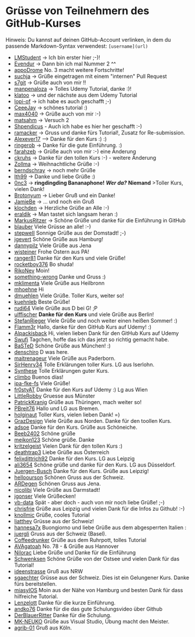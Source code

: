 
# Grüsse von Teilnehmern des GitHub-Kurses

Hinweis: Du kannst auf deinen GitHub-Account verlinken, in dem du passende Markdown-Syntax verwendest: `[username](url)`

 - [LMStudent](https://github.com/LMStudent) -> Ich bin erster hier ;-)!  
 - [Evendur](https://github.com/Evendur) -> Dann bin ich mal Nummer 2 ^^  
 - [appoDrome](https://github.com/appOdrome) No. 3 macht weitere Fortschritte!  
 - [suchja](https://github.com/suchja) -> Grüße eingetragen mit einem "internen" Pull Request  
 - [s7git](https://github.com/s7git) -> Grüße auch von mir !!  
 - [manpenaloza](https://github.com/manpenaloza) -> Tolles Udemy Tutorial, danke :)!  
 - [klatoo](https://github.com/klatoo) -> und der nächste aus dem Udemy Tutorial  
 - [lopi-of](https://github.com/lopi-of) -> ich habe es auch geschafft ;-)  
 - [CeeeJay](https://github.com/CeeeJay) -> schönes tutorial :)  
 - [max4040](https://github.com/max4040) -> Grüße auch von mir :-)  
 - [matsahm](https://github.com/matsahm) -> Versuch 2  
 - [Shpendicus](https://github.com/Shpendicus) - Auch ich habe es hier her geschafft :-)  
 - [ramacker](https://github.com/ramacker) -> Gruss und danke fürs Tutorial!, Zusatz for Re-submission. 
 - [Alexever17](https://github.com/alexever17) --> Danke für den Kurs :) :)
 - [ringerob](https://github.com/ringerob) -> Danke für die gute Einführung. :)
 - [farahzeb](https://github.com/farahzeb) -> Grüße auch von mir :-)  eine Änderung  
 - [ckruhs](https://github.com/ckruhs) -> Danke für den tollen Kurs :-) - weitere Änderung  
 - [Zollma](https://github.com/Zollma/) -> Weihnachtliche Grüße :-)
 - [berndschray](https://github.com/berndschray/) -> noch mehr Grüße   
 - [lth99](https://github.com/lth99) -> Danke und liebe Grüße :)
 - [0nc3](https://github.com/0nc3) -> **ringdingding Bananaphone!** ***Wer da?*** __Niemand__  >Toller Kurs, vielen Dank!
 - [Brotonyum](https://github.com/brotonyum/) -> Lieber Gruß und ein Danke!
 - [JamieBe](https://github.com/JamieBe) -> ... und noch ein Gruß
 - [klochden](https://github.com/klochden) -> Herzliche Grüße an Alle :-)
 - [eraldik](https://github.com/eraldik) -> Man tastet sich langsam heran :)
 - [MarkusRitzer](https://github.com/MarkusRitzer) -> Schöne Grüße und danke für die Einführung in GitHub
 - [blauber](https://github.com/blauber)  Viele Grüsse an alle! :-)
 - [stepweII](https://github.com/stepweII) Sonnige Grüße aus der Domstadt! ;-)
 - [jgevert](https://github.com/jgevert) Schöne Grüße aus Hamburg!
 - [dannypilz](https://github.com/dannypilz) Viele Grüße aus Jena
 - [wjsteiner](https://github.com/wjsteiner) Frohe Ostern aus PA!
 - [ranger81](https://github.com/ranger81) Danke für den Kurs und viele Grüße!
 - [rocketboy376](https://github.com/rocketboy376) Bo shuda!
 - [RikoNev](https://github.com/RikoNev) Moin!
 - [something-wrong](https://github.com/something-wrong) Danke und Gruss :)
 - [mklimenta](https://github.com/mklimenta) Viele Grüße aus Heilbronn
 - [mhoehne](https://github.com/mhoehne) Hi
 - [dmuehlen](https://github.com/dmuehlen) Viele Grüße. Toller Kurs, weiter so!
 - [kuehnleb](https://github.com/kuehnleb) Beste Grüße!
 - [rudi64](https://github.com/rudi64) Viele Grüße aus D bei G! ;P
 - [ulffischer](https://github.com/ulffischer) **Danke für den Kurs** und viele Grüße aus Berlin!
 - [StefanRieger](https://github.com/StefanRieger) Viele Grüße und noch weiter einen heißen Sommer! :)
 - [Flamm3r](https://github.com/Flamm3r) Hallo, danke für den GitHub Kurs auf Udemy! :)
 - [Alpackisback](https://github.com/Alpackisback) Hi, vielen lieben Dank für den GitHub Kurs auf Udemy
 - [Swufi](https://github.com/Swuffi) Tagchen, hoffe das ich das jetzt so richtig gemacht habe.
 - [BaSTeD](https://github.com/BaSTeD) Schöne Grüße aus München! :)
 - [denschiro](https://github.com/denschiro) D was here. 
 - [maitrenageur](https://github.com/maitrenageur) Viele Grüße aus Paderborn. 
 - [SirHenry34](https://github.com/SirHenry34) Tolle Erklärungen toller Kurs. LG aus Iserlohn.
 - [Synthese](https://github.com/Synthese) Tolle Erklärungen guter Kurs.
 - [climbo](https://github.com/climbo) Buenos días!
 - [ipa-fke-fs](https://github.com/ipa-fke-fs) Viele Grüße!
 - [fr0styAT](https://github.com/fr0styAT) Danke für den Kurs auf Udemy :) Lg aus Wien
 - [LittleRobby](https://github.com//LittleRobby) Gruesse aus Münster
 - [PatrickKranig](https://patrickkranig.github.io/About-Me/) Grüße aus Thüringen, mach weiter so!
 - [PBreit76](https://github.com/PBreit76) Hallo und LG aus Bremen.
 - [holginaut](https://github.com/holginaut) Toller Kurs, vielen lieben Dank! =)
 - [GrazDesign](https://github.com/GrazDesign) Viele Grüße aus Norden. Danke für den toollen Kurs.
 - [adsoe](https://github.com/adsoe) Danke für den Kurs. Grüße aus Schöneiche.
 - [Beeb2402](https://github.com/Beeb2402) Schöne grüße
 - [meikon123](https://github.com/meikon123) Schöne grüße. Danke
 - [kritzelgeist](https://github.com/kritzelgeist) Vielen Dank für den tollen Kurs :)
 - [deathtrap3](https://github.com/deathtrap3) Liebe Grüße aus Österreich 
 - [felixdittrich92](https://github.com/felixdittrich92) Danke für den Kurs. LG aus Leipzig
 - [ali3654](https://github.com/ali3654) Schöne grüße und danke für den Kurs. LG aus Düsseldorf.
 - [Juergen-Busch](https://github.com/Juergen-Busch) Danke für den Kurs. Grüße aus Leipzig!
 - [helloourson](https://github.com/helloourson) Schönen Gruss aus der Schweiz.
 - [ARDegen](https://github.com/ARDegen) Schönen Gruss aus Jena.
 - [nicolibi](https://github.com/nicolibi) Viele Grüße aus Darmstadt!
 - [jgonser](https://github.com/jgonser) Viele Grüßecken! 
 - [vb-data](https://github.com/vb-data) Spät - aber doch - auch von mir noch liebe Grüße! ;-)
 - [chrisfrie](https://github.com/chrisfrie) Grüße aus Leipzig und vielen Dank für die Infos zu Github!  :-)
 - [knollmic](https://github.com/knollmic) Grüße, cooles Tutorial
 - [liatthey](https://github.com/liatthey) Grüsse aus der Schweiz!
 - [hannesa7x](https://github.com/hannesa7x) Buongiorno und liebe Grüße aus dem abgesperrten Italien :
 - [juergli](https://github.com/juergli) Gruss aus der Schweiz (Basel).
 - [Coffeedrunker](https://github.com/Coffeedrunker) Grüße aus dem Ruhrpott, tolles Tutorial
 - [AVAgatoah](https://github.com/AVAgatoah) No. 78 - & Grüße aus Hannover
 - [Nilorac](https://github.com/nilorac) Liebe Grüße und Danke für die Einführung
 - [Schwenksen](https://github.com/Schwenksen) Schöne Grüße von der Ostsee und vielen Dank für das Tutorial!
 - [ideenstrasse](https://github.com/ideenstrasse) Gruß aus NRW
 - [sgaechter](https://github.com/sgaechter) Grüsse aus der Schweiz. Dies ist ein Gelungener Kurs. Danke fürs bereitstellen.
 - [miasyIOS](https://github.com/miasyIOS) Moin aus der Nähe von Hamburg und besten Dank für dass hilfreiche Tutorial.
 - [Lenzelott](https://github.com/Lenzelott) Danke für die kurze Einführung.
 - [andko76](https://github.com/andko76) Danke für die das gute Schulungsvideo über Github
 - [DerBlauerRitter](https://github.com/DerBlauerRitter) Danke für die Schulung.
 - [MK-NEUKO](https://github.com/MK-NEUKO) Grüße aus Visual Studio, Übung macht den Meister.
 - [agrib-01](https://github.com/agrib-01) Gruß aus Köln. 